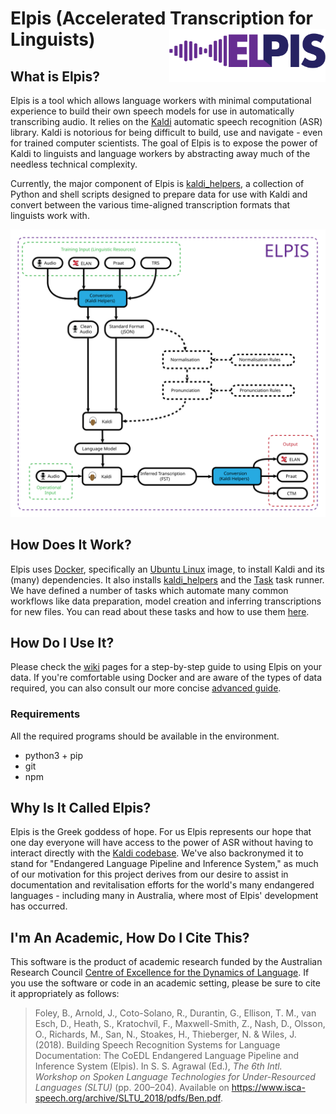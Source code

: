 # Elpis (Accelerated Transcription for Linguists) <img src="docs/img/elpis.png" align="right" width="250px"/>

## What is Elpis?

Elpis is a tool which allows language workers with minimal computational experience to build their own speech models 
for use in automatically transcribing audio. It relies on the [Kaldi](http://kaldi-asr.org) automatic speech recognition 
(ASR) library. Kaldi is notorious for being difficult to build, use and navigate - even for trained computer scientists. 
The goal of Elpis is to expose the power of Kaldi to linguists and language workers by abstracting away much of the 
needless technical complexity.

Currently, the major component of Elpis is [kaldi_helpers](https://github.com/CoEDL/kaldi_helpers), a collection of 
Python and shell scripts designed to prepare data for use with Kaldi and convert between the various time-aligned 
transcription formats that linguists work with.

![Elpis Pathway](./docs/img/elpis-pipeline.svg)

## How Does It Work?

Elpis uses [Docker](https://www.docker.com/), specifically an [Ubuntu Linux](https://www.ubuntu.com/) image, to install
Kaldi and its (many) dependencies. It also installs [kaldi_helpers](https://github.com/CoEDL/kaldi_helpers) and the 
[Task](https://taskfile.org/#/) task runner. We have defined a number of tasks which automate many common workflows like
data preparation, model creation and inferring transcriptions for new files. You can read about these tasks and how to 
use them [here](https://github.com/CoEDL/elpis/wiki/tasks).

## How Do I Use It?

Please check the [wiki](https://github.com/CoEDL/elpis/wiki/Elpis-Step-By-Step-Guide) pages for a step-by-step guide to
using Elpis on your data. If you're comfortable using Docker and are aware of the types of data required, you can also 
consult our more concise 
[advanced guide](https://github.com/CoEDL/elpis/wiki/Inferring-Transcriptions-for-New-Audio-Data-(Advanced)).
### Requirements

All the required programs should be available in the environment.

* python3 + pip
* git
* npm

## Why Is It Called Elpis?

Elpis is the Greek goddess of hope. For us Elpis represents our hope that one day everyone will have access to 
the power of ASR without having to interact directly with the [Kaldi codebase](https://github.com/kaldi-asr/kaldi).
We've also backronymed it to stand for "Endangered Language Pipeline and Inference System," as much of our motivation 
for this project derives from our desire to assist in documentation and revitalisation efforts for the world's many
endangered languages - including many in Australia, where most of Elpis' development has occurred.

## I'm An Academic, How Do I Cite This?

This software is the product of academic research funded by the Australian Research Council 
[Centre of Excellence for the Dynamics of Language](http://www.dynamicsoflanguage.edu.au/). If you use the software 
or code in an academic setting, please be sure to cite it appropriately as follows:

> Foley, B., Arnold, J., Coto-Solano, R., Durantin, G., Ellison, T. M., van Esch, D., Heath, S., Kratochvíl, F.,
Maxwell-Smith, Z., Nash, D., Olsson, O., Richards, M., San, N., Stoakes, H., Thieberger, N. & Wiles,
J. (2018). Building Speech Recognition Systems for Language Documentation: The CoEDL Endangered
Language Pipeline and Inference System (Elpis). In S. S. Agrawal (Ed.), *The 6th Intl. Workshop on Spoken
Language Technologies for Under-Resourced Languages (SLTU)* (pp. 200–204). Available on https://www.isca-speech.org/archive/SLTU_2018/pdfs/Ben.pdf.
